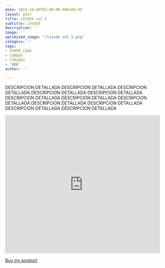 ```yaml
---
date: 2019-10-08T05:00:00.000+00:00
layout: post
title: LXSXDX vol.I
subtitle: LXSXDX
description: ''
image: ''
optimized_image: "/lxsxdx vol I.png"
category: ''
tags:
- SYNTH LEAD
- CONGAS
- STRINGS
- '808'
author: ''

---
```

DESCRIPCION DETALLADA DESCRIPCION DETALLADA DESCRIPCION DETALLADA DESCRIPCION DETALLADA DESCRIPCION DETALLADA DESCRIPCION DETALLADA DESCRIPCION DETALLADA DESCRIPCION DETALLADA DESCRIPCION DETALLADA DESCRIPCION DETALLADA DESCRIPCION DETALLADA DESCRIPCION DETALLADA

<iframe width="100%" height="450" scrolling="no" frameborder="no" allow="autoplay" src="https://w.soundcloud.com/player/?url=https%3A//api.soundcloud.com/playlists/238878999&color=%2300ff1d&auto_play=false&hide_related=false&show_comments=true&show_user=true&show_reposts=false&show_teaser=true"></iframe>

<script src="https://gumroad.com/js/gumroad.js"></script>

<a class="gumroad-button" href="https://gum.co/lxsxdxvol1">Buy my product</a>